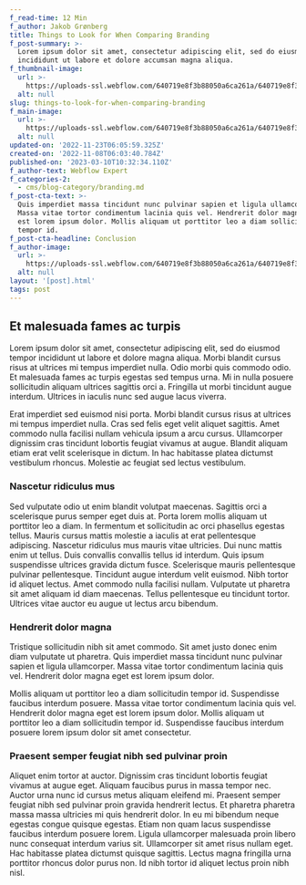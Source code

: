 ```yaml
---
f_read-time: 12 Min
f_author: Jakob Grønberg
title: Things to Look for When Comparing Branding
f_post-summary: >-
  Lorem ipsum dolor sit amet, consectetur adipiscing elit, sed do eiusmod tempor
  incididunt ut labore et dolore accumsan magna aliqua.
f_thumbnail-image:
  url: >-
    https://uploads-ssl.webflow.com/640719e8f3b88050a6ca261a/640719e8f3b880100aca26c9_post-06-thumb.webp
  alt: null
slug: things-to-look-for-when-comparing-branding
f_main-image:
  url: >-
    https://uploads-ssl.webflow.com/640719e8f3b88050a6ca261a/640719e8f3b88082e3ca26c7_post-06.webp
  alt: null
updated-on: '2022-11-23T06:05:59.325Z'
created-on: '2022-11-08T06:03:40.784Z'
published-on: '2023-03-10T10:32:34.110Z'
f_author-text: Webflow Expert
f_categories-2:
  - cms/blog-category/branding.md
f_post-cta-text: >-
  Quis imperdiet massa tincidunt nunc pulvinar sapien et ligula ullamcorper.
  Massa vitae tortor condimentum lacinia quis vel. Hendrerit dolor magna eget
  est lorem ipsum dolor. Mollis aliquam ut porttitor leo a diam sollicitudin
  tempor id.
f_post-cta-headline: Conclusion
f_author-image:
  url: >-
    https://uploads-ssl.webflow.com/640719e8f3b88050a6ca261a/640719e8f3b880436bca26dc_author.webp
  alt: null
layout: '[post].html'
tags: post
---
```


Et malesuada fames ac turpis
----------------------------

Lorem ipsum dolor sit amet, consectetur adipiscing elit, sed do eiusmod tempor incididunt ut labore et dolore magna aliqua. Morbi blandit cursus risus at ultrices mi tempus imperdiet nulla. Odio morbi quis commodo odio. Et malesuada fames ac turpis egestas sed tempus urna. Mi in nulla posuere sollicitudin aliquam ultrices sagittis orci a. Fringilla ut morbi tincidunt augue interdum. Ultrices in iaculis nunc sed augue lacus viverra.

Erat imperdiet sed euismod nisi porta. Morbi blandit cursus risus at ultrices mi tempus imperdiet nulla. Cras sed felis eget velit aliquet sagittis. Amet commodo nulla facilisi nullam vehicula ipsum a arcu cursus. Ullamcorper dignissim cras tincidunt lobortis feugiat vivamus at augue. Blandit aliquam etiam erat velit scelerisque in dictum. In hac habitasse platea dictumst vestibulum rhoncus. Molestie ac feugiat sed lectus vestibulum.

### Nascetur ridiculus mus

Sed vulputate odio ut enim blandit volutpat maecenas. Sagittis orci a scelerisque purus semper eget duis at. Porta lorem mollis aliquam ut porttitor leo a diam. In fermentum et sollicitudin ac orci phasellus egestas tellus. Mauris cursus mattis molestie a iaculis at erat pellentesque adipiscing. Nascetur ridiculus mus mauris vitae ultricies. Dui nunc mattis enim ut tellus. Duis convallis convallis tellus id interdum. Quis ipsum suspendisse ultrices gravida dictum fusce. Scelerisque mauris pellentesque pulvinar pellentesque. Tincidunt augue interdum velit euismod. Nibh tortor id aliquet lectus. Amet commodo nulla facilisi nullam. Vulputate ut pharetra sit amet aliquam id diam maecenas. Tellus pellentesque eu tincidunt tortor. Ultrices vitae auctor eu augue ut lectus arcu bibendum.

### Hendrerit dolor magna

Tristique sollicitudin nibh sit amet commodo. Sit amet justo donec enim diam vulputate ut pharetra. Quis imperdiet massa tincidunt nunc pulvinar sapien et ligula ullamcorper. Massa vitae tortor condimentum lacinia quis vel. Hendrerit dolor magna eget est lorem ipsum dolor.

Mollis aliquam ut porttitor leo a diam sollicitudin tempor id. Suspendisse faucibus interdum posuere. Massa vitae tortor condimentum lacinia quis vel. Hendrerit dolor magna eget est lorem ipsum dolor. Mollis aliquam ut porttitor leo a diam sollicitudin tempor id. Suspendisse faucibus interdum posuere lorem ipsum dolor sit amet consectetur.

### Praesent semper feugiat nibh sed pulvinar proin

Aliquet enim tortor at auctor. Dignissim cras tincidunt lobortis feugiat vivamus at augue eget. Aliquam faucibus purus in massa tempor nec. Auctor urna nunc id cursus metus aliquam eleifend mi. Praesent semper feugiat nibh sed pulvinar proin gravida hendrerit lectus. Et pharetra pharetra massa massa ultricies mi quis hendrerit dolor. In eu mi bibendum neque egestas congue quisque egestas. Etiam non quam lacus suspendisse faucibus interdum posuere lorem. Ligula ullamcorper malesuada proin libero nunc consequat interdum varius sit. Ullamcorper sit amet risus nullam eget. Hac habitasse platea dictumst quisque sagittis. Lectus magna fringilla urna porttitor rhoncus dolor purus non. Id nibh tortor id aliquet lectus proin nibh nisl.
